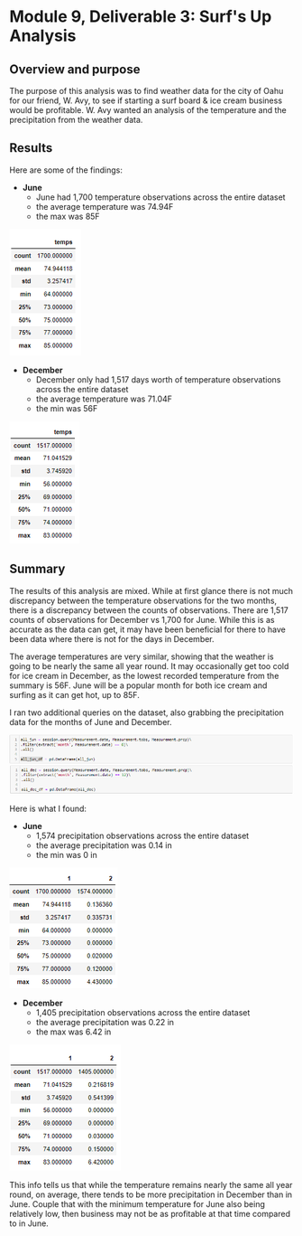 # Module 9, Deliverable 3: Surf's Up Analysis
## Overview and purpose
The purpose of this analysis was to find weather data for the city of Oahu for our friend, W. Avy, to see if starting a surf board & ice cream business would be profitable. W. Avy wanted an analysis of the temperature and the precipitation from the weather data.

## Results
Here are some of the findings:
- **June**
  - June had 1,700 temperature observations across the entire dataset
  - the average temperature was 74.94F
  - the max was 85F

![June Summary Stats](/Resources/jun_desc.png)

- **December**
  - December only had 1,517 days worth of temperature observations across the entire dataset
  - the average temperature was 71.04F
  - the min was 56F

![Decemebr Summary Stats](/Resources/dec_desc.png)
  
## Summary
The results of this analysis are mixed. While at first glance there is not much discrepancy between the temperature observations for the two months, there is a discrepancy between the counts of observations. There are 1,517 counts of observations for December vs 1,700 for June. While this is as accurate as the data can get, it may have been beneficial for there to have been data where there is not for the days in December.

The average temperatures are very similar, showing that the weather is going to be nearly the same all year round. It may occasionally get too cold for ice cream in December, as the lowest recorded temperature from the summary is 56F. June will be a popular month for both ice cream and surfing as it can get hot, up to 85F.

I ran two additional queries on the dataset, also grabbing the precipitation data for the months of June and December. 

![June Extra Query](/Resources/jun_extra.png)![December Extra Query](/Resources/dec_extra.png)

Here is what I found:
- **June**
  - 1,574 precipitation observations across the entire dataset
  - the average precipitation was 0.14 in
  - the min was 0 in

![June Extra Summary Stats](/Resources/jun_extra_desc.png)


- **December**
  - 1,405 precipitation observations across the entire dataset
  - the average precipitation was 0.22 in
  - the max was 6.42 in

![December Extra Summary Stats](/Resources/dec_extra_desc.png)
  
This info tells us that while the temperature remains nearly the same all year round, on average, there tends to be more precipitation in December than in June. Couple that with the minimum temperature for June also being relatively low, then business may not be as profitable at that time compared to in June.
